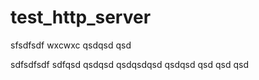 # test_http_server

sfsdfsdf
wxcwxc
qsdqsd
qsd


sdfsdfsdf
sdfqsd
qsdqsd
qsdqsdqsd
qsdqsd
qsd
qsd
qsd
